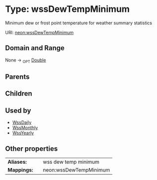 
# Type: wssDewTempMinimum


Minimum dew or frost point temperature for weather summary statistics

URI: [neon:wssDewTempMinimum](https://data.neonscience.org/wssDewTempMinimum)


## Domain and Range

None ->  <sub>OPT</sub> [Double](types/Double.md)

## Parents


## Children


## Used by

 * [WssDaily](WssDaily.md)
 * [WssMonthly](WssMonthly.md)
 * [WssYearly](WssYearly.md)

## Other properties

|  |  |  |
| --- | --- | --- |
| **Aliases:** | | wss dew temp minimum |
| **Mappings:** | | neon:wssDewTempMinimum |

